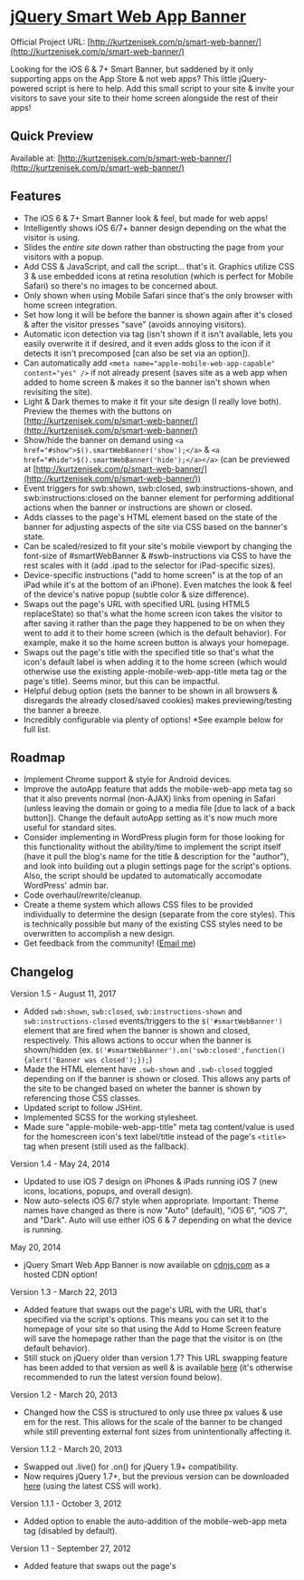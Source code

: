 [jQuery Smart Web App Banner](http://kurtzenisek.com/p/smart-web-banner/)
===========================

Official Project URL: [http://kurtzenisek.com/p/smart-web-banner/](http://kurtzenisek.com/p/smart-web-banner/)

Looking for the iOS 6 & 7+ Smart Banner, but saddened by it only supporting apps on the App Store & not web apps? This little jQuery-powered script is here to help. Add this small script to your site & invite your visitors to save your site to their home screen alongside the rest of their apps!

## Quick Preview

Available at: [http://kurtzenisek.com/p/smart-web-banner/](http://kurtzenisek.com/p/smart-web-banner/)

## Features

- The iOS 6 &amp; 7+ Smart Banner look &amp; feel, but made for web apps!
- Intelligently shows iOS 6/7+ banner design depending on the what the visitor is using.
- Slides the _entire site_ down rather than obstructing the page from your visitors with a popup.
- Add CSS &amp; JavaScript, and call the script... that's it. Graphics utilize CSS 3 &amp; use embedded icons at retina resolution (which is perfect for Mobile Safari) so there's no images to be concerned about.
- Only shown when using Mobile Safari since that's the only browser with home screen integration.
- Set how long it will be before the banner is shown again after it's closed &amp; after the visitor presses "save" (avoids annoying visitors).
- Automatic icon detection via <link> tag (isn't shown if it isn't available, lets you easily overwrite it if desired, and it even adds gloss to the icon if it detects it isn't precomposed [can also be set via an option]).
- Can automatically add `<meta name="apple-mobile-web-app-capable" content="yes" />` if not already present (saves site as a web app when added to home screen &amp; makes it so the banner isn't shown when revisiting the site).
- Light &amp; Dark themes to make it fit your site design (I really love both). Preview the themes with the buttons on [http://kurtzenisek.com/p/smart-web-banner/](http://kurtzenisek.com/p/smart-web-banner/)
- Show/hide the banner on demand using `<a href="#show">$().smartWebBanner('show');</a>` &amp; `<a href="#hide">$().smartWebBanner('hide');</a></a>` (can be previewed at [http://kurtzenisek.com/p/smart-web-banner/](http://kurtzenisek.com/p/smart-web-banner/))
- Event triggers for swb:shown, swb:closed, swb:instructions-shown, and swb:instructions:closed on the banner element for performing additional actions when the banner or instructions are shown or closed.
- Adds classes to the page's HTML element based on the state of the banner for adjusting aspects of the site via CSS based on the banner's state.
- Can be scaled/resized to fit your site's mobile viewport by changing the font-size of #smartWebBanner &amp; #swb-instructions via CSS to have the rest scales with it (add .ipad to the selector for iPad-specific sizes).
- Device-specific instructions ("add to home screen" is at the top of an iPad while it's at the bottom of an iPhone). Even matches the look &amp; feel of the device's native popup (subtle color &amp; size difference).
- Swaps out the page's URL with specified URL (using HTML5 replaceState) so that's what the home screen icon takes the visitor to after saving it rather than the page they happened to be on when they went to add it to their home screen (which is the default behavior). For example, make it so the home screen button is always your homepage.
- Swaps out the page's title with the specified title so that's what the icon's default label is when adding it to the home screen (which would otherwise use the existing apple-mobile-web-app-title meta tag or the page's title). Seems minor, but this can be impactful.
- Helpful debug option (sets the banner to be shown in all browsers &amp; disregards the already closed/saved cookies) makes previewing/testing the banner a breeze.
- Incredibly configurable via plenty of options! *See example below for full list.

## Roadmap

- Implement Chrome support & style for Android devices.
- Improve the autoApp feature that adds the mobile-web-app meta tag so that it also prevents normal (non-AJAX) links from opening in Safari (unless leaving the domain or going to a media file [due to lack of a back button]). Change the default autoApp setting as it's now much more useful for standard sites.
- Consider implementing in WordPress plugin form for those looking for this functionality without the ability/time to implement the script itself (have it pull the blog's name for the title &amp; description for the "author"), and look into building out a plugin settings page for the script's options. Also, the script should be updated to automatically accomodate WordPress' admin bar.
- Code overhaul/rewrite/cleanup.
- Create a theme system which allows CSS files to be provided individually to determine the design (separate from the core styles). This is technically possible but many of the existing CSS styles need to be overwritten to accomplish a new design.
- Get feedback from the community! (<a href="http://www.google.com/recaptcha/mailhide/d?k=01mU-MMXHEZiapIGiiSSe78Q==&amp;c=h-nAexn4QTO2z6nieTeXVg==" onclick="window.open('http://www.google.com/recaptcha/mailhide/d?k\07501mU-MMXHEZiapIGiiSSe78Q\75\75\46c\75h-nAexn4QTO2z6nieTeXVg\75\075', '', 'toolbar=0,scrollbars=0,location=0,statusbar=0,menubar=0,resizable=0,width=500,height=300'); return false;" title="Reveal this e-mail address" class="button" target="_blank">Email me</a>)

## Changelog

Version 1.5 - August 11, 2017
- Added `swb:shown`, `swb:closed`, `swb:instructions-shown` and `swb:instructions-closed` events/triggers to the `$('#smartWebBanner')` element that are fired when the banner is shown and closed, respectively. This allows actions to occur when the banner is shown/hidden (ex. `$('#smartWebBanner').on('swb:closed',function(){alert('Banner was closed');});`)
- Made the HTML element have `.swb-shown` and `.swb-closed` toggled depending on if the banner is shown or closed. This allows any parts of the site to be changed based on wheter the banner is shown by referencing those CSS classes.
- Updated script to follow JSHint.
- Implemented SCSS for the working stylesheet.
- Made sure &quot;apple-mobile-web-app-title&quot; meta tag content/value is used for the homescreen icon's text label/title instead of the page's `<title>` tag when present (still used as the fallback).

Version 1.4 - May 24, 2014

- Updated to use iOS 7 design on iPhones & iPads running iOS 7 (new icons, locations, popups, and overall design).
- Now auto-selects iOS 6/7 style when appropriate. Important: Theme names have changed as there is now "Auto" (default), "iOS 6", "iOS 7", and "Dark". Auto will use either iOS 6 & 7 depending on what the device is running.

May 20, 2014

- jQuery Smart Web App Banner is now available on [cdnjs.com](http://cdnjs.com/libraries/jquery-smart-web-app-banner) as a hosted CDN option!

Version 1.3 - March 22, 2013

- Added feature that swaps out the page's URL with the URL that's specified via the script's options. This means you can set it to the homepage of your site so that using the Add to Home Screen feature will save the homepage rather than the page that the visitor is on (the default behavior).
- Still stuck on jQuery older than version 1.7? This URL swapping feature has been added to that version as well & is available [here](https://github.com/KZeni/Smart-Web-App-Banner/blob/master/jQuery.smartWebBanner.pre-1.7.min.js) (it's otherwise recommended to run the latest version found below).

Version 1.2 - March 20, 2013

- Changed how the CSS is structured to only use three px values & use em for the rest. This allows for the scale of the banner to be changed while still preventing external font sizes from unintentionally affecting it.

Version 1.1.2 - March 20, 2013

- Swapped out .live() for .on() for jQuery 1.9+ compatibility.
- Now requires jQuery 1.7+, but the previous version can be downloaded [here](https://github.com/KZeni/Smart-Web-App-Banner/blob/master/jQuery.smartWebBanner.pre-1.7.min.js) (using the latest CSS will work).

Version 1.1.1 - October 3, 2012

- Added option to enable the auto-addition of the mobile-web-app meta tag (disabled by default).

Version 1.1 - September 27, 2012

- Added feature that swaps out the page's <title> attribute with the title that's specified via the script's options.
- Added option to disable the new title swap feature.

Version 1.0 - September 19, 2012

- Initial Release (same day as iOS 6).

## Beginner's Getting Started Guide

[Open Getting Started Guide](https://gist.github.com/KZeni/cbd6e19e94617cda9a16#file-getting-started-md)

## Example (using default settings)

[examples/basic.js](https://github.com/KZeni/Smart-Web-App-Banner/blob/master/examples/basic.js)

## Example (with full options)

[examples/full-options.js](https://github.com/KZeni/Smart-Web-App-Banner/blob/master/examples/full-options.js)

## Example performing actions when the banner is shown and/or hidden

[https://github.com/KZeni/Smart-Web-App-Banner/blob/master/examples/perform-actions-on-toggle.js](examples/perform-actions-on-toggle.js)

## Download Now

- [Download](http://gum.co/jquery-smart-web-app-banner)
- [Use cdnjs](http://cdnjs.com/libraries/jquery-smart-web-app-banner)

**It is open source:** You can [view it on Github](https://github.com/KZeni/Smart-Web-App-Banner) and download from there too!

Requires: jQuery v1.7 or later
Still using jQuery 1.3.2 - 1.8.x? Use the [jQuery.smartWebBanner.pre-1.7.min.js](https://github.com/KZeni/Smart-Web-App-Banner/blob/master/jQuery.smartWebBanner.pre-1.7.min.js) file instead.

## Support

<a href="http://www.google.com/recaptcha/mailhide/d?k=01mU-MMXHEZiapIGiiSSe78Q==&amp;c=h-nAexn4QTO2z6nieTeXVg==" onclick="window.open('http://www.google.com/recaptcha/mailhide/d?k\07501mU-MMXHEZiapIGiiSSe78Q\75\75\46c\75h-nAexn4QTO2z6nieTeXVg\75\075', '', 'toolbar=0,scrollbars=0,location=0,statusbar=0,menubar=0,resizable=0,width=500,height=300'); return false;" title="Reveal this e-mail address" class="button" target="_blank">Email me</a>

## FAQs

**Need to have it save the homepage of your site rather than the page the visitor is on?**
Saving a page to the home screen saves the current page by default, but you can set the url option to be whatever URL you would like it to save & the plugin takes care of the rest.

Tip: set url to '/' to have it always be the homepage of your site while being independent of the domain itself. Also, it can't be a different domain for security reasons.

**Need to adjust the size of the banner to fit the scale of your site?**
This plugin's CSS was built to refer to two elements (with one variant) that then determines the size of everything else. Simply change the font-size for #smartWebBanner & #swb-instructions (add .ipad for iPad-specific sizes) in your own CSS (or edit the plugin directly) to fit your needs.

**Looking to use this to promote *non web-based* Android apps and/or iOS apps on older iOS versions and/or different browsers?**
Check out [Jasny's fork](http://jasny.github.com/jquery.smartbanner/) for Android apps & or iOS apps older than iOS 6.
Also check out [iJason's fork](https://github.com/ijason/Smart-App-Banners) aimed purely at making it available for iOS apps in other iOS browsers (Google Chrome) & older iOS versions.
Note: Both of these are for non-web apps. This is the only plugin aimed at web apps (to my knowledge).

## License

jQuery Smart Web App Banner is provided under the [Apache License, 2.0](https://www.apache.org/licenses/LICENSE-2.0.html).

Please know that this is in no way created, owned, or managed by Apple Inc. nor am I employed by Apple Inc.

[![Analytics](https://ga-beacon.appspot.com/UA-15075859-6/Smart-Web-App-Banner/readme?pixel)](https://github.com/igrigorik/ga-beacon)